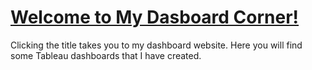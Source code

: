 # [Welcome to My Dasboard Corner!](https://bb3l.github.io/Dasboards/)

Clicking the title takes you to my dashboard website.
Here you will find some Tableau dashboards that I have created.
